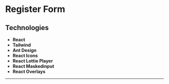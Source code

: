 # Register Form

## Technologies

- **React**
- **Tailwind**
- **Ant Design**
- **React Icons**
- **React Lottie Player**
- **React Maskedinput**
- **React Overlays**

---
